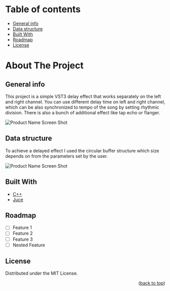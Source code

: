 # Table of contents
* [General info](#general-info)
* [Data structure](#data-structure)
* [Built With](#build-with)
* [Roadmap](#roadmap)
* [License](#license)

# About The Project

## General info

<p class="text-justify">
This project is a simple VST3 delay effect that works separately on the left and right channel. You can use different delay time on left and right channel, which can be also synchronized to tempo of the song by setting rhythmic division. There is also a bunch of additional effect like tap echo or flanger.
</p>

![Product Name Screen Shot](https://github.com/jarekkopaczewski/TwinEcho/blob/e82460d70e3dbb9e6220f74dcf8eb0781a36adcc/TwinDelay.png)

## Data structure

To achieve a delayed effect I used the circular buffer structure which size depends on from the parameters set by the user.

![Product Name Screen Shot](https://github.com/jarekkopaczewski/TwinEcho/blob/6ff12e2a9b27c65e19132080ee0411574d6aaddc/CircularBuffer.jpg)

## Built With

* [C++](https://isocpp.org/)
* [Juce](https://juce.com/)

## Roadmap

- [ ] Feature 1
- [ ] Feature 2
- [ ] Feature 3
- [ ] Nested Feature

## License

Distributed under the MIT License.

<p align="right">(<a href="#top">back to top</a>)</p>
